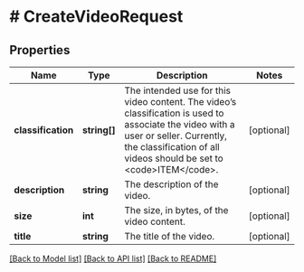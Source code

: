 # # CreateVideoRequest

## Properties

Name | Type | Description | Notes
------------ | ------------- | ------------- | -------------
**classification** | **string[]** | The intended use for this video content. The video’s classification is used to associate the video with a user or seller. Currently, the classification of all videos should be set to &lt;code&gt;ITEM&lt;/code&gt;. | [optional]
**description** | **string** | The description of the video. | [optional]
**size** | **int** | The size, in bytes, of the video content. | [optional]
**title** | **string** | The title of the video. | [optional]

[[Back to Model list]](../../README.md#models) [[Back to API list]](../../README.md#endpoints) [[Back to README]](../../README.md)
